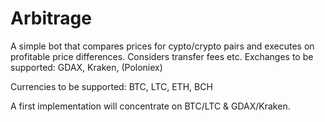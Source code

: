 # Arbitrage


A simple bot that compares prices for cypto/crypto pairs and executes on profitable price differences. Considers transfer fees etc.
Exchanges to be supported: GDAX, Kraken, (Poloniex)

Currencies to be supported: BTC, LTC, ETH, BCH

A first implementation will concentrate on BTC/LTC & GDAX/Kraken.
